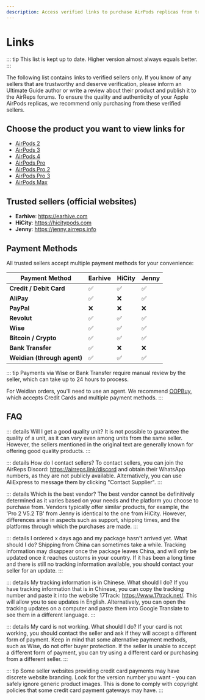 ```yaml
---
description: Access verified links to purchase AirPods replicas from trustworthy sellers. Choose the product you're interested in, such as AirPods 3, AirPods 2, AirPods Pro, AirPods Pro 2, or AirPods Max, to view the corresponding links.
---
```


# Links

::: tip
This list is kept up to date. Higher version almost always equals better.
:::

The following list contains links to verified sellers only. If you know of any sellers that are trustworthy and deserve verification, please inform an Ultimate Guide author or write a review about their product and publish it to the AirReps forums. To ensure the quality and authenticity of your Apple AirPods replicas, we recommend only purchasing from these verified sellers.

## Choose the product you want to view links for

- [AirPods 2](airpods-2.md)
- [AirPods 3](airpods-3.md)
- [AirPods 4](airpods-4.md)
- [AirPods Pro](airpods-pro.md)
- [AirPods Pro 2](airpods-pro-2.md)
- [AirPods Pro 3](airpods-pro-3.md)
- [AirPods Max](airpods-max.md)

## Trusted sellers (official websites)

- **Earhive**: https://earhive.com
- **HiCity**: https://hicitypods.com
- **Jenny**: https://jenny.airreps.info

## Payment Methods

All trusted sellers accept multiple payment methods for your convenience:

| Payment Method | Earhive | HiCity | Jenny |
|----------------|---------|--------|-------|
| **Credit / Debit Card** | ✅ | ✅ | ✅ |
| **AliPay** | ✅ | ❌ | ✅ |
| **PayPal** | ❌ | ❌ | ❌ |
| **Revolut** | ✅ | ✅ | ✅ |
| **Wise** | ✅ | ✅ | ✅ |
| **Bitcoin / Crypto** | ✅ | ✅ | ✅ |
| **Bank Transfer** | ✅ | ❌ | ❌ |
| **Weidian (through agent)** | ✅ | ✅ | ✅ |

::: tip
Payments via Wise or Bank Transfer require manual review by the seller, which can take up to 24 hours to process.

For Weidian orders, you'll need to use an agent. We recommend [OOPBuy](https://airreps.link/oopbuy), which accepts Credit Cards and multiple payment methods.
:::

## FAQ

::: details Will I get a good quality unit?
It is not possible to guarantee the quality of a unit, as it can vary even among units from the same seller. However, the sellers mentioned in the original text are generally known for offering good quality products.
:::

::: details How do I contact sellers?
To contact sellers, you can join the AirReps Discord: https://airreps.link/discord and obtain their WhatsApp numbers, as they are not publicly available. Alternatively, you can use AliExpress to message them by clicking "Contact Supplier".
:::

::: details Which is the best vendor?
The best vendor cannot be definitively determined as it varies based on your needs and the platform you choose to purchase from. Vendors typically offer similar products, for example, the 'Pro 2 V5.2 TB' from Jenny is identical to the one from HiCity. However, differences arise in aspects such as support, shipping times, and the platforms through which the purchases are made.
:::

::: details I ordered x days ago and my package hasn't arrived yet. What should I do?
Shipping from China can sometimes take a while. Tracking information may disappear once the package leaves China, and will only be updated once it reaches customs in your country. If it has been a long time and there is still no tracking information available, you should contact your seller for an update.
:::

::: details My tracking information is in Chinese. What should I do?
If you have tracking information that is in Chinese, you can copy the tracking number and paste it into the website 17Track: https://www.17track.net/. This will allow you to see updates in English. Alternatively, you can open the tracking updates on a computer and paste them into Google Translate to see them in a different language.
:::

::: details My card is not working. What should I do?
If your card is not working, you should contact the seller and ask if they will accept a different form of payment. Keep in mind that some alternative payment methods, such as Wise, do not offer buyer protection. If the seller is unable to accept a different form of payment, you can try using a different card or purchasing from a different seller.
:::

::: tip
Some seller websites providing credit card payments may have discrete website branding. Look for the version number you want - you can safely ignore generic product images. This is done to comply with copyright policies that some credit card payment gateways may have. 
:::
